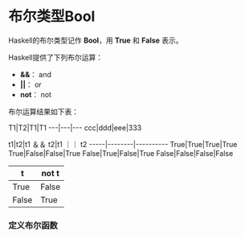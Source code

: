 布尔类型Bool
===================================
Haskell的布尔类型记作 **Bool**，用 **True** 和 **False** 表示。

Haskell提供了下列布尔运算：

+ **&&**：   and
+ **||**：   or
+ **not**：  not

布尔运算结果如下表：

T1|T2|T1|T1
---|---|---
ccc|ddd|eee|333

t1|t2|t1 ＆＆ t2|t1 ｜｜ t2
-----|--------|----------
True|True|True|True
True|False|False|True
False|True|False|True
False|False|False|False

t|not t
--|-----
True|False
False|True

### 定义布尔函数
